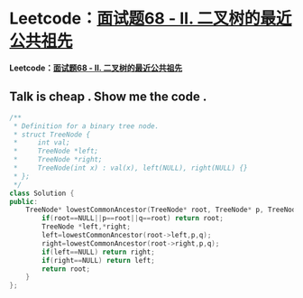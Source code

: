 # Leetcode：[面试题68 - II. 二叉树的最近公共祖先](https://leetcode-cn.com/problems/er-cha-shu-de-zui-jin-gong-gong-zu-xian-lcof/)

**Leetcode：[面试题68 - II. 二叉树的最近公共祖先](https://leetcode-cn.com/problems/er-cha-shu-de-zui-jin-gong-gong-zu-xian-lcof/)**

## Talk is cheap . Show me the code .

```c++
/**
 * Definition for a binary tree node.
 * struct TreeNode {
 *     int val;
 *     TreeNode *left;
 *     TreeNode *right;
 *     TreeNode(int x) : val(x), left(NULL), right(NULL) {}
 * };
 */
class Solution {
public:
    TreeNode* lowestCommonAncestor(TreeNode* root, TreeNode* p, TreeNode* q) {
        if(root==NULL||p==root||q==root) return root;
        TreeNode *left,*right;
        left=lowestCommonAncestor(root->left,p,q);
        right=lowestCommonAncestor(root->right,p,q);
        if(left==NULL) return right;
        if(right==NULL) return left;
        return root;
    }
};
```

